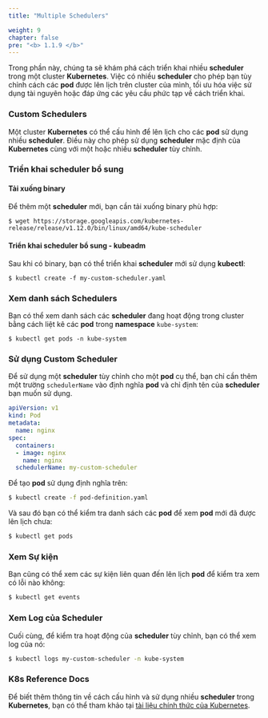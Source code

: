 ```yaml
---
title: "Multiple Schedulers"

weight: 9
chapter: false
pre: "<b> 1.1.9 </b>"
---
```


Trong phần này, chúng ta sẽ khám phá cách triển khai nhiều **scheduler** trong một cluster **Kubernetes**. Việc có nhiều **scheduler** cho phép bạn tùy chỉnh cách các **pod** được lên lịch trên cluster của mình, tối ưu hóa việc sử dụng tài nguyên hoặc đáp ứng các yêu cầu phức tạp về cách triển khai.

### Custom Schedulers
Một cluster **Kubernetes** có thể cấu hình để lên lịch cho các **pod** sử dụng nhiều **scheduler**. Điều này cho phép sử dụng **scheduler** mặc định của **Kubernetes** cùng với một hoặc nhiều **scheduler** tùy chỉnh.

### Triển khai scheduler bổ sung
#### Tải xuống binary

Để thêm một **scheduler** mới, bạn cần tải xuống binary phù hợp:

```
$ wget https://storage.googleapis.com/kubernetes-release/release/v1.12.0/bin/linux/amd64/kube-scheduler
```

#### Triển khai scheduler bổ sung - kubeadm

Sau khi có binary, bạn có thể triển khai **scheduler** mới sử dụng **kubectl**:

```
$ kubectl create -f my-custom-scheduler.yaml
```

### Xem danh sách Schedulers
Bạn có thể xem danh sách các **scheduler** đang hoạt động trong cluster bằng cách liệt kê các **pod** trong **namespace** `kube-system`:

```
$ kubectl get pods -n kube-system
```

### Sử dụng Custom Scheduler
Để sử dụng một **scheduler** tùy chỉnh cho một **pod** cụ thể, bạn chỉ cần thêm một trường `schedulerName` vào định nghĩa **pod** và chỉ định tên của **scheduler** bạn muốn sử dụng.

```yaml
apiVersion: v1
kind: Pod
metadata:
  name: nginx
spec:
  containers:
  - image: nginx
    name: nginx
  schedulerName: my-custom-scheduler
```

Để tạo **pod** sử dụng định nghĩa trên:

```bash
$ kubectl create -f pod-definition.yaml
```

Và sau đó bạn có thể kiểm tra danh sách các **pod** để xem **pod** mới đã được lên lịch chưa:

```bash
$ kubectl get pods
```

### Xem Sự kiện
Bạn cũng có thể xem các sự kiện liên quan đến lên lịch **pod** để kiểm tra xem có lỗi nào không:

```bash
$ kubectl get events
```

### Xem Log của Scheduler
Cuối cùng, để kiểm tra hoạt động của **scheduler** tùy chỉnh, bạn có thể xem log của nó:

```bash
$ kubectl logs my-custom-scheduler -n kube-system
```

### K8s Reference Docs

Để biết thêm thông tin về cách cấu hình và sử dụng nhiều **scheduler** trong **Kubernetes**, bạn có thể tham khảo tại [tài liệu chính thức của Kubernetes](https://kubernetes.io/docs/tasks/extend-kubernetes/configure-multiple-schedulers/).
